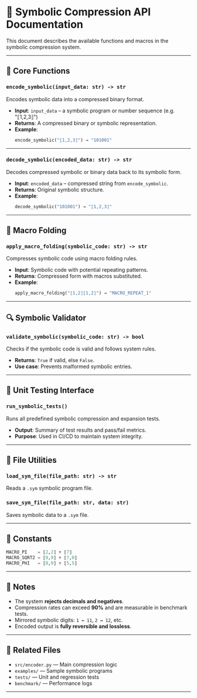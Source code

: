 # 📘 Symbolic Compression API Documentation

This document describes the available functions and macros in the symbolic compression system.

---

## 🧠 Core Functions

### `encode_symbolic(input_data: str) -> str`
Encodes symbolic data into a compressed binary format.

- **Input**: `input_data` – a symbolic program or number sequence (e.g. "⟦1,2,3⟧")
- **Returns**: A compressed binary or symbolic representation.
- **Example**:
  ```python
  encode_symbolic("⟦1,2,3⟧") → "101001"
  ```

---

### `decode_symbolic(encoded_data: str) -> str`
Decodes compressed symbolic or binary data back to its symbolic form.

- **Input**: `encoded_data` – compressed string from `encode_symbolic`.
- **Returns**: Original symbolic structure.
- **Example**:
  ```python
  decode_symbolic("101001") → "⟦1,2,3⟧"
  ```

---

## 🔁 Macro Folding

### `apply_macro_folding(symbolic_code: str) -> str`
Compresses symbolic code using macro folding rules.

- **Input**: Symbolic code with potential repeating patterns.
- **Returns**: Compressed form with macros substituted.
- **Example**:
  ```python
  apply_macro_folding("⟦1,2⟧⟦1,2⟧") → "MACRO_REPEAT_1"
  ```

---

## 🔍 Symbolic Validator

### `validate_symbolic(symbolic_code: str) -> bool`
Checks if the symbolic code is valid and follows system rules.

- **Returns**: `True` if valid, else `False`.
- **Use case**: Prevents malformed symbolic entries.

---

## 🧪 Unit Testing Interface

### `run_symbolic_tests()`
Runs all predefined symbolic compression and expansion tests.

- **Output**: Summary of test results and pass/fail metrics.
- **Purpose**: Used in CI/CD to maintain system integrity.

---

## 📂 File Utilities

### `load_sym_file(file_path: str) -> str`
Reads a `.sym` symbolic program file.

### `save_sym_file(file_path: str, data: str)`
Saves symbolic data to a `.sym` file.

---

## 📌 Constants

```python
MACRO_PI    = ⟦2,2⟧ ÷ ⟦7⟧
MACRO_SQRT2 = ⟦9,9⟧ ÷ ⟦7,0⟧
MACRO_PHI   = ⟦8,9⟧ ÷ ⟦5,5⟧
```

---

## 📜 Notes

- The system **rejects decimals and negatives**.
- Compression rates can exceed **90%** and are measurable in benchmark tests.
- Mirrored symbolic digits: `1 ↔ 11`, `2 ↔ 12`, etc.
- Encoded output is **fully reversible and lossless**.

---

## 📎 Related Files

- `src/encoder.py` — Main compression logic
- `examples/` — Sample symbolic programs
- `tests/` — Unit and regression tests
- `benchmark/` — Performance logs

---